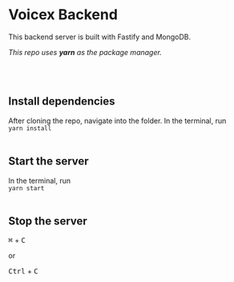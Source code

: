 # Voicex Backend

This backend server is built with Fastify and MongoDB. 

*This repo uses ***yarn*** as the package manager.*

<br>
<br>

## Install dependencies

After cloning the repo, navigate into the folder. In the terminal, run
<br>
`yarn install`
<br>
<br>

## Start the server

In the terminal, run
<br>
`yarn start`
<br>
<br>

## Stop the server

<kbd>⌘</kbd> + <kbd>C</kbd>  

or  

<kbd>Ctrl</kbd> + <kbd>C</kbd>
